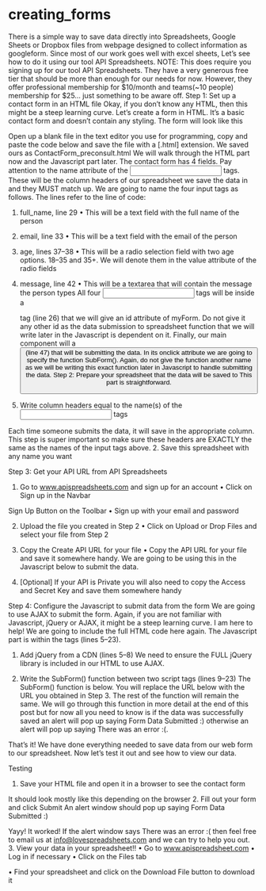 # creating_forms

There is a simple way to save data directly into Spreadsheets, Google Sheets or Dropbox files from webpage designed to collect information as googleform.
Since most of our work goes well with excel sheets, Let’s see how to do it using our tool API Spreadsheets.
NOTE: This does require you signing up for our tool API Spreadsheets. They have a very generous free tier that should be more than enough for our needs for now. However, they offer professional membership for $10/month and teams(~10 people) membership for $25… just something to be aware off.
Step 1: Set up a contact form in an HTML file
Okay, if you don’t know any HTML, then this might be a steep learning curve. Let’s create a form in HTML. It’s a basic contact form and doesn’t contain any styling.
The form will look like this


Open up a blank file in the text editor you use for programming, copy and paste the code below and save the file with a [.html] extension. We saved ours as ContactForm_preconsult.html
We will walk through the HTML part now and the Javascript part later.
The contact form has 4 fields.
Pay attention to the name attribute of the <input> tags. These will be the column headers of our spreadsheet we save the data in and they MUST match up.
We are going to name the four input tags as follows. The lines refer to the line of code:
1.	full_name, line 29
•	This will be a text field with the full name of the person
2. email, line 33
•	This will be a text field with the email of the person
3. age, lines 37–38
•	This will be a radio selection field with two age options. 18–35 and 35+. We will denote them in the value attribute of the radio fields
4. message, line 42
•	This will be a textarea that will contain the message the person types
All four <input> tags will be inside a <form> tag (line 26) that we will give an id attribute of myForm. Do not give it any other id as the data submission to spreadsheet function that we will write later in the Javascript is dependent on it.
Finally, our main component will a <button> (line 47) that will be submitting the data. In its onclick attribute we are going to specify the function SubForm().
Again, do not give the function another name as we will be writing this exact function later in Javascript to handle submitting the data.
Step 2: Prepare your spreadsheet that the data will be saved to
This part is straightforward.


2. Write column headers equal to the name(s) of the <input> tags

Each time someone submits the data, it will save in the appropriate column. This step is super important so make sure these headers are EXACTLY the same as the names of the input tags above.
2.	Save this spreadsheet with any name you want
 

Step 3: Get your API URL from API Spreadsheets
1.	Go to www.apispreadsheets.com and sign up for an account
•	Click on Sign up in the Navbar
 
Sign Up Button on the Toolbar
•	Sign up with your email and password
 
2. Upload the file you created in Step 2
•	Click on Upload or Drop Files and select your file from Step 2
 
3. Copy the Create API URL for your file
•	Copy the API URL for your file and save it somewhere handy. We are going to be using this in the Javascript below to submit the data.
 
4. [Optional] If your API is Private you will also need to copy the Access and Secret Key and save them somewhere handy
 
Step 4: Configure the Javascript to submit data from the form
We are going to use AJAX to submit the form. Again, if you are not familiar with Javascript, jQuery or AJAX, it might be a steep learning curve. I am here to help!
We are going to include the full HTML code here again. The Javascript part is within the <head> tags (lines 5–23).


1.	Add jQuery from a CDN (lines 5–8)
We need to ensure the FULL jQuery library is included in our HTML to use AJAX.
<script  src="https://code.jquery.com/jquery-3.4.1.js"  integrity="sha256-WpOohJOqMqqyKL9FccASB9O0KwACQJpFTUBLTYOVvVU="  crossorigin="anonymous"></script>
2. Write the SubForm() function between two script tags (lines 9–23)
The SubForm() function is below. You will replace the URL below with the URL you obtained in Step 3. The rest of the function will remain the same. We will go through this function in more detail at the end of this post but for now all you need to know is if the data was successfully saved an alert will pop up saying Form Data Submitted :) otherwise an alert will pop up saying There was an error :(.

<script>
function SubForm (){
    $.ajax({
        url:'https://api.apispreadsheets.com/data/410/',
        type:'post',
        data:$("#myForm").serializeArray(),
        success: function(){
          alert("Form Data Submitted :)")
        },
        error: function(){
          alert("There was an error :(")
        }
    });
}
</script>
That’s it! We have done everything needed to save data from our web form to our spreadsheet.
Now let’s test it out and see how to view our data.


Testing
1.	Save your HTML file and open it in a browser to see the contact form
 

It should look mostly like this depending on the browser
2. Fill out your form and click Submit
An alert window should pop up saying Form Data Submitted :)
 
Yayy! It worked!
If the alert window says There was an error :( then feel free to email us at info@lovespreadsheets.com and we can try to help you out.
3. View your data in your spreadsheet!!
•	Go to www.apispreadsheet.com
•	Log in if necessary
•	Click on the Files tab
 
•	Find your spreadsheet and click on the Download File button to download it


